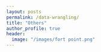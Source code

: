 ```yaml
---
layout: posts
permalink: /data-wrangling/
title: "Others"
author_profile: true
header:
  image: "/images/fort point.png"
---
```



